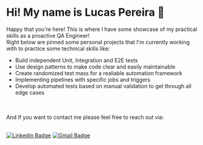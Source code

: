# Hi! My name is Lucas Pereira :wave:

Happy that you're here! This is where I have some showcase of my practical skills as a proactive QA Engineer! 
</br>
Right below are pinned some personal projects that I'm currently working with to practice some technical skills like:

* Build independent Unit, Integration and E2E tests 
* Use design patterns to make code clear and easily maintainable
* Create randomized test mass for a realiable automation framework
* Implementing pipelines with specific jobs and triggers
* Develop automated tests based on manual validation to get through all edge cases  

</br>
</br>
And If you want to contact me please feel free to reach out via:
</br>
</br> 

[![Linkedin Badge](https://img.shields.io/badge/-LinkedIn-0a66c2?style=flat-square&logo=Linkedin&logoColor=fff&link=https://www.linkedin.com/in/luscape/)](https://www.linkedin.com/in/luscape/) 
[![Gmail Badge](https://img.shields.io/badge/-lpereira.qa@gmail.com-EA4335?style=flat-square&logo=Gmail&logoColor=fff&link=mailto:lpereira.qa@gmail.com)](mailto:lpereira.qa@gmail.com)
